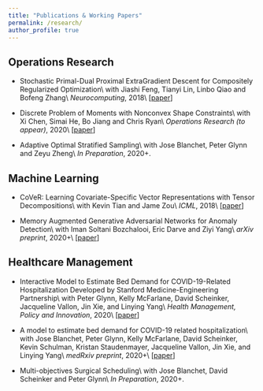 ```yaml
---
title: "Publications & Working Papers"
permalink: /research/
author_profile: true
---
```


<!-- Publications & Working Papers
===== -->

Operations Research
---
* Stochastic Primal-Dual Proximal ExtraGradient Descent for Compositely Regularized Optimization\\
  with Jiashi Feng, Tianyi Lin, Linbo Qiao and Bofeng Zhang\\
  _Neurocomputing_, 2018\\
  [[paper](https://arxiv.org/pdf/1708.05978.pdf)]

* Discrete Problem of Moments with Nonconvex Shape Constraints\\
  with Xi Chen, Simai He, Bo Jiang and Chris Ryan\\
  _Operations Research (to appear)_, 2020\\
  [[paper](https://arxiv.org/pdf/1708.02079.pdf)]

* Adaptive Optimal Stratified Sampling\\
  with Jose Blanchet, Peter Glynn and Zeyu Zheng\\
  _In Preparation_, 2020+.


Machine Learning
---
* CoVeR: Learning Covariate-Specific Vector Representations with Tensor Decompositions\\
  with Kevin Tian and Jame Zou\\
  _ICML_, 2018\\
  [[paper](https://arxiv.org/pdf/1802.07839.pdf)]

* Memory Augmented Generative Adversarial Networks for Anomaly Detection\\
  with Iman Soltani Bozchalooi, Eric Darve and Ziyi Yang\\
  _arXiv preprint_, 2020+\\
  [[paper](https://arxiv.org/pdf/2002.02669.pdf)]


Healthcare Management
---
* Interactive Model to Estimate Bed Demand for COVID-19-Related Hospitalization Developed by Stanford Medicine-Engineering Partnership\\
  with Peter Glynn, Kelly McFarlane, David Scheinker, Jacqueline Vallon, Jin Xie, and Linying Yang\\
  _Health Management, Policy and Innovation_, 2020\\
  [[paper](https://hmpi.org/2020/04/07/interactive-model-to-estimate-bed-demand-for-covid-19-related-hospitalization-developed-by-stanford-medicine-engineering-partnership/?pdf=2471)]

* A model to estimate bed demand for COVID-19 related hospitalization\\
  with Jose Blanchet, Peter Glynn, Kelly McFarlane, David Scheinker, Kevin Schulman, Kristan Staudenmayer, Jacqueline Vallon, Jin Xie, and Linying Yang\\
  _medRxiv preprint_, 2020+\\
  [[paper](https://www.medrxiv.org/content/10.1101/2020.03.24.20042762v1.full.pdf)]

* Multi-objectives Surgical Scheduling\\
  with Jose Blanchet, David Scheinker and Peter Glynn\\
  _In Preparation_, 2020+.

